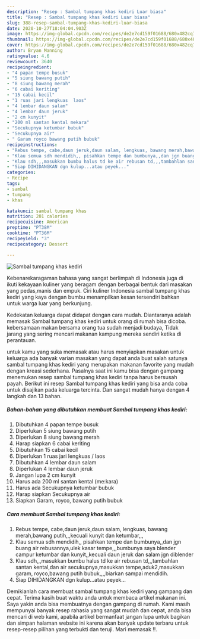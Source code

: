 ```yaml
---
description: "Resep : Sambal tumpang khas kediri Luar biasa"
title: "Resep : Sambal tumpang khas kediri Luar biasa"
slug: 388-resep-sambal-tumpang-khas-kediri-luar-biasa
date: 2020-10-27T18:04:04.903Z
image: https://img-global.cpcdn.com/recipes/de2e7cd159f01688/680x482cq70/sambal-tumpang-khas-kediri-foto-resep-utama.jpg
thumbnail: https://img-global.cpcdn.com/recipes/de2e7cd159f01688/680x482cq70/sambal-tumpang-khas-kediri-foto-resep-utama.jpg
cover: https://img-global.cpcdn.com/recipes/de2e7cd159f01688/680x482cq70/sambal-tumpang-khas-kediri-foto-resep-utama.jpg
author: Bryan Manning
ratingvalue: 4.6
reviewcount: 3640
recipeingredient:
- "4 papan tempe busuk"
- "5 siung bawang putih"
- "8 siung bawang merah"
- "6 cabai keriting"
- "15 cabai kecil"
- "1 ruas jari lengkuas  laos"
- "4 lembar daun salam"
- "4 lembar daun jeruk"
- "2 cm kunyit"
- "200 ml santan kental mekara"
- "Secukupnya ketumbar bubuk"
- "Secukupnya air"
- " Garam royco bawang putih bubuk"
recipeinstructions:
- "Rebus tempe, cabe,daun jeruk,daun salam, lengkuas, bawang merah,bawang putih,,,kecuali kunyit dan ketumbar,,,"
- "Klau semua sdh mendidih,, pisahkan tempe dan bumbunya,,dan jgn buang air rebusannya,ulek kasar tempe,,,bumbunya saya blender campur ketumbar dan kunyit,,kecuali daun jeruk dan salam jgn diblender"
- "Klau sdh,,,masukkan bumbu halus td ke air rebusan td,,,tambahlan santan kental,dan air secukupnya,masukkan tempe,aduk2,masukkan garam, royco,bawang putih bubuk,,,,biarkan sampai mendidih."
- "Siap DIHIDANGKAN dgn kulup...atau peyek..."
categories:
- Recipe
tags:
- sambal
- tumpang
- khas

katakunci: sambal tumpang khas 
nutrition: 201 calories
recipecuisine: American
preptime: "PT38M"
cooktime: "PT36M"
recipeyield: "3"
recipecategory: Dessert

---
```



![Sambal tumpang khas kediri](https://img-global.cpcdn.com/recipes/de2e7cd159f01688/680x482cq70/sambal-tumpang-khas-kediri-foto-resep-utama.jpg)

Kebenarekaragaman bahasa yang sangat berlimpah di Indonesia juga di ikuti kekayaan kuliner yang beragam dengan berbagai bentuk dari masakan yang pedas,manis dan empuk. Ciri kuliner Indonesia sambal tumpang khas kediri yang kaya dengan bumbu menampilkan kesan tersendiri bahkan untuk warga luar yang berkunjung.


Kedekatan keluarga dapat didapat dengan cara mudah. Diantaranya adalah memasak Sambal tumpang khas kediri untuk orang di rumah bisa dicoba. kebersamaan makan bersama orang tua sudah menjadi budaya, Tidak jarang yang sering mencari makanan kampung mereka sendiri ketika di perantauan.



untuk kamu yang suka memasak atau harus menyiapkan masakan untuk keluarga ada banyak varian masakan yang dapat anda buat salah satunya sambal tumpang khas kediri yang merupakan makanan favorite yang mudah dengan kreasi sederhana. Pasalnya saat ini kamu bisa dengan gampang menemukan resep sambal tumpang khas kediri tanpa harus bersusah payah.
Berikut ini resep Sambal tumpang khas kediri yang bisa anda coba untuk disajikan pada keluarga tercinta. Dan sangat mudah hanya dengan 4 langkah dan 13 bahan.


<!--inarticleads1-->

##### Bahan-bahan yang dibutuhkan membuat Sambal tumpang khas kediri:

1. Dibutuhkan 4 papan tempe busuk
1. Diperlukan 5 siung bawang putih
1. Diperlukan 8 siung bawang merah
1. Harap siapkan 6 cabai keriting
1. Dibutuhkan 15 cabai kecil
1. Diperlukan 1 ruas jari lengkuas / laos
1. Dibutuhkan 4 lembar daun salam
1. Diperlukan 4 lembar daun jeruk
1. Jangan lupa 2 cm kunyit
1. Harus ada 200 ml santan kental (me:kara)
1. Harus ada Secukupnya ketumbar bubuk
1. Harap siapkan Secukupnya air
1. Siapkan  Garam, royco, bawang putih bubuk




<!--inarticleads2-->

##### Cara membuat  Sambal tumpang khas kediri:

1. Rebus tempe, cabe,daun jeruk,daun salam, lengkuas, bawang merah,bawang putih,,,kecuali kunyit dan ketumbar,,,
1. Klau semua sdh mendidih,, pisahkan tempe dan bumbunya,,dan jgn buang air rebusannya,ulek kasar tempe,,,bumbunya saya blender campur ketumbar dan kunyit,,kecuali daun jeruk dan salam jgn diblender
1. Klau sdh,,,masukkan bumbu halus td ke air rebusan td,,,tambahlan santan kental,dan air secukupnya,masukkan tempe,aduk2,masukkan garam, royco,bawang putih bubuk,,,,biarkan sampai mendidih.
1. Siap DIHIDANGKAN dgn kulup...atau peyek...




Demikianlah cara membuat sambal tumpang khas kediri yang gampang dan cepat. Terima kasih buat waktu anda untuk membaca artikel makanan ini. Saya yakin anda bisa membuatnya dengan gampang di rumah. Kami masih mempunyai banyak resep rahasia yang sangat mudah dan cepat, anda bisa mencari di web kami, apabila artikel bermanfaat jangan lupa untuk bagikan dan simpan halaman website ini karena akan banyak update terbaru untuk resep-resep pilihan yang terbukti dan teruji. Mari memasak !!. 
